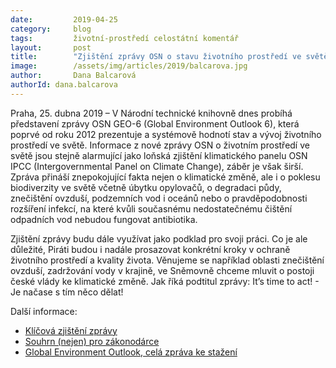 ```yaml
---
date:         2019-04-25
category:     blog
tags:         životní-prostředí celostátní komentář
layout:       post
title:        "Zjištění zprávy OSN o stavu životního prostředí ve světě jsou alarmující"
image:        /assets/img/articles/2019/balcarova.jpg
author:       Dana Balcarová
authorId: dana.balcarova
---
```



Praha, 25. dubna 2019 – V Národní technické knihovně dnes probíhá představení zprávy OSN GEO-6 (Global Environment Outlook 6), která poprvé od roku 2012 prezentuje a systémově hodnotí stav a vývoj životního prostředí ve světě. Informace z nové zprávy OSN o životním prostředí ve světě jsou stejně alarmující jako loňská zjištění klimatického panelu OSN IPCC (Intergovernmental Panel on Climate Change), záběr je však širší. Zpráva přináší znepokojující fakta nejen o klimatické změně, ale i o poklesu biodiverzity ve světě včetně úbytku opylovačů, o degradaci půdy, znečištění ovzduší, podzemních vod i oceánů nebo o pravděpodobnosti rozšíření infekcí, na které kvůli současnému nedostatečnému čištění odpadních vod nebudou fungovat antibiotika.

Zjištění zprávy budu dále využívat jako podklad pro svoji práci. Co je ale důležité, Piráti budou i nadále prosazovat konkrétní kroky v ochraně životního prostředí a kvality života. Věnujeme se například oblasti znečištění ovzduší, zadržování vody v krajině, ve Sněmovně chceme mluvit o postoji české vlády ke klimatické změně. Jak říká podtitul zprávy: It’s time to act! - Je načase s tím něco dělat!


Další informace:

* [Klíčová zjištění zprávy](https://wedocs.unep.org/bitstream/handle/20.500.11822/27692/GEO6_Key_Messages.pdf?sequence=1&isAllowed=y)
* [Souhrn (nejen) pro zákonodárce](https://wedocs.unep.org/bitstream/handle/20.500.11822/27652/GEO6SPM_EN.pdf?sequence=1&isAllowed=y)
* [Global Environment Outlook, celá zpráva ke stažení](https://www.unenvironment.org/global-environment-outlook)
